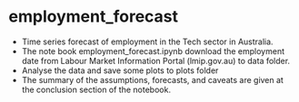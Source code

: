 # employment_forecast
* Time series forecast of employment in the Tech sector in Australia.
* The note book employment_forecast.ipynb download the employment date from Labour Market Information Portal (lmip.gov.au) to data folder. 
* Analyse the data and save some plots to plots folder
* The summary of the assumptions, forecasts, and caveats are given at the conclusion section of the notebook. 
